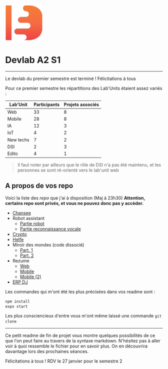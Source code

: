 ![Logo Devlab](devlab.png)
# Devlab A2 S1
---

Le devlab du premier semestre est terminé ! Félicitations à tous 

Pour ce premier semestre les répartitions des Lab'Units étaient assez variés : 

Lab'Unit | Participants | Projets associés
------------ | ------------- | ----------
Web | 33 | 8
Mobile | 28 | 8
IA | 12 | 3
IoT | 4 | 2
New techs | 7 | 2
DSI | 2 | 3
Edito | 4 | 1

> Il faut noter par ailleurs que le rôle de DSI n'a pas été maintenu, et les personnes se sont ré-orienté vers le lab'unit web

## A propos de vos repo


Voici la liste des *repo* que j'ai à disposition (Maj à 23h30)
**Attention, certains repo sont privés, et vous ne pouvez donc pas y accèder.**
* [Chansee](https://github.com/DavidTxra/Chansee-Mobile)
* Robot assistant
  * [Partie robot](https://github.com/09TT09/Robot_assistant)
  * [Partie reconnaissance vocale](https://github.com/09TT09/Robot_assistant)
* [Crypto](https://github.com/Snabee/Devlab-Devincicoin)
* [Helfe](https://github.com/Florianlm78/DevLab-helfe)
* Miroir des mondes (code dissocié)
  * [Part. 1](https://github.com/LePtiDev/miroir-du-monde)
  * [Part. 2](https://github.com/FiguerasMaxime/MiroirDesMondes2.0)
* Rezume
    * [Web](https://github.com/AntoineDrsl/rezume_web)
    * [Mobile](https://github.com/Thomas-mrld/devlab)
    * [Mobile (2)](https://github.com/Allandeveloppement92/devlab_rezume)
* [ERP DJ](https://github.com/DavidTxra/Chansee-Mobile)


Les commandes qui m'ont été les plus précisées dans vos readme sont : 
```
npm install
expo start
```

Les plus consciencieux d'entre vous m'ont même laissé une commande `git clone`

---

Ce petit readme de fin de projet vous montre quelques possibilités de ce que l'on peut faire au travers de la syntaxe markdown. N'hésitez pas à aller voir à quoi ressemble le fichier pour en savoir plus. On en découvrira davantage lors des prochaines séances. 

Félicitations à tous ! RDV le 27 janvier pour le semestre 2
